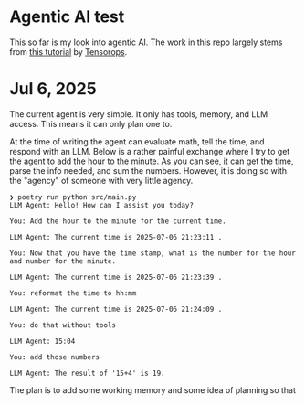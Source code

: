 # Agentic AI test

This so far is my look into agentic AI.
The work in this repo largely stems from [this tutorial](https://www.tensorops.ai/post/building-ai-and-llm-agents-from-the-ground-up-a-step-by-step-guide) by [Tensorops](https://www.tensorops.ai).


# Jul 6, 2025

The current agent is very simple.
It only has tools, memory, and LLM access.
This means it can only plan one to.

At the time of writing the agent can evaluate math, tell the time, and respond with an LLM.
Below is a rather painful exchange where I try to get the agent to add the hour to the minute.
As you can see, it can get the time, parse the info needed, and sum the numbers.
However, it is doing so with the "agency" of someone with very little agency.

```
❯ poetry run python src/main.py
LLM Agent: Hello! How can I assist you today?

You: Add the hour to the minute for the current time.

LLM Agent: The current time is 2025-07-06 21:23:11 .

You: Now that you have the time stamp, what is the number for the hour and number for the minute.

LLM Agent: The current time is 2025-07-06 21:23:39 .

You: reformat the time to hh:mm

LLM Agent: The current time is 2025-07-06 21:24:09 .

You: do that without tools

LLM Agent: 15:04

You: add those numbers

LLM Agent: The result of '15+4' is 19.
```

The plan is to add some working memory and some idea of planning so that
